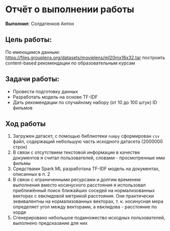 # Отчёт о выполнении работы  
**Выполнил**: Солдатенков Антон  

## Цель работы:  
По имеющимся данным: https://files.grouplens.org/datasets/movielens/ml20mx16x32.tar построить content-based рекомендации по образовательным
курсам

## Задачи работы:
- Провести подготовку данных
- Разработать модель на основе TF-IDF
- Дать рекомендации по случайному набору (от 10 до 100 штук) ID фильмов

## Ход работы
1. Загружен датасет, с помощью библиотеки `numpy` сформирован `csv` файл, содержащий небольшую часть исходного датасета (2000000 строк)
2. В связи с отсутствием текстовой информации в качестве документов я считал пользователей, словами - просмотренные ими фильмы
3. Средствами Spark ML разработана TF-IDF модель на документах, описанных в п. 2
4. В связи с ограниченными ресурсами и долгим временем выполнения вместо косинусного расстояния я использовал приближённый поиск ближайших соседей на нормализованных векторах с евклидовой метрикой расстояния. Они практически эквивалентны на нормализованных векторах, т. к. косинусная мера определяет угол между векторами, а евклидова - расстояние по хорде
5. Сгенерировано небольшое подмножество исходных пользователей, выполнено предсказание для них
